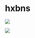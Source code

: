 # hxbns
![](http://www.haowan123.com/images/icons/icon_03_03.png)

![](http://mmo.raink.com.cn/tpl/mmo.raink.com.cn/images/img/bn01.jpg)
